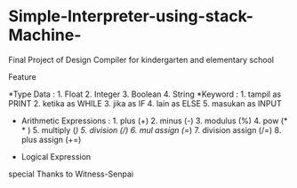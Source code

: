 # Simple-Interpreter-using-stack-Machine-
Final Project of Design Compiler for  kindergarten and elementary school

Feature 


*Type Data : 
             1. Float 
             2. Integer
             3. Boolean 
             4. String 
 *Keyword : 
             1. tampil as PRINT 
             2. ketika as WHILE 
             3. jika as IF
             4. lain as ELSE 
             5. masukan as INPUT
             
  * Arithmetic Expressions : 
                            1. plus (+)
                            2. minus (-)
                            3. modulus (%)
                            4. pow (* * )
                            5. multiply (*)
                            5. division (/)
                            6. mul assign (*=)
                            7. division assign (/=)
                            8. plus assign (+=)
                            
  * Logical Expression 

special Thanks to Witness-Senpai 
